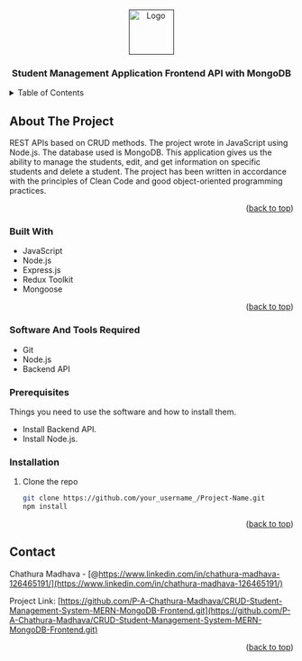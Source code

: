 <a name="readme-top"></a>

<!-- PROJECT LOGO -->
<br />
<div align="center">
  <a href="">
    <img src="https://res.cloudinary.com/practicaldev/image/fetch/s--O2cjB-id--/c_imagga_scale,f_auto,fl_progressive,h_420,q_auto,w_1000/https://thepracticaldev.s3.amazonaws.com/i/a3exuz06e9h212pandfr.png" alt="Logo" width="80" height="80">
  </a>

  <h3 align="center">Student Management Application Frontend API with MongoDB</h3>
</div>

<!-- TABLE OF CONTENTS -->
<details>
  <summary>Table of Contents</summary>
  <ol>
    <li>
      <a href="#about-the-project">About The Project</a>
      <ul>
        <li><a href="#built-with">Built With</a></li>
      </ul>
    </li>
    <li>
      <a href="#getting-started">Getting Started</a>
      <ul>
        <li><a href="#prerequisites">Prerequisites</a></li>
        <li><a href="#installation">Installation</a></li>
      </ul>
    </li>
    <li><a href="#contact">Contact</a></li>
  </ol>
</details>

<!-- ABOUT THE PROJECT -->

## About The Project

REST APIs based on CRUD methods. The project wrote in JavaScript using Node.js. The database used is MongoDB. This application gives us the ability to manage the students, edit, and get information on specific students and delete a student. The project has been written in accordance with the principles of Clean Code and good object-oriented programming practices.

<p align="right">(<a href="#readme-top">back to top</a>)</p>

### Built With

- JavaScript
- Node.js
- Express.js
- Redux Toolkit
- Mongoose

<p align="right">(<a href="#readme-top">back to top</a>)</p>

<!-- GETTING STARTED -->

### Software And Tools Required

- Git
- Node.js
- Backend API

### Prerequisites

Things you need to use the software and how to install them.

- Install Backend API.
- Install Node.js.

### Installation

1. Clone the repo
   ```sh
   git clone https://github.com/your_username_/Project-Name.git
   npm install
   ```

<p align="right">(<a href="#readme-top">back to top</a>)</p>

<!-- CONTACT -->

## Contact

Chathura Madhava - [@https://www.linkedin.com/in/chathura-madhava-126465191/](https://www.linkedin.com/in/chathura-madhava-126465191/)

Project Link: [https://github.com/P-A-Chathura-Madhava/CRUD-Student-Management-System-MERN-MongoDB-Frontend.git](https://github.com/P-A-Chathura-Madhava/CRUD-Student-Management-System-MERN-MongoDB-Frontend.git)

<p align="right">(<a href="#readme-top">back to top</a>)</p>
